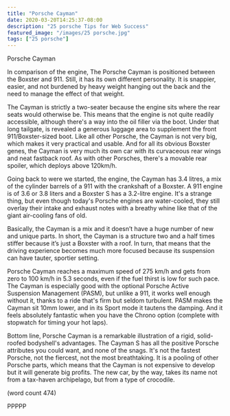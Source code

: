 ```yaml
---
title: "Porsche Cayman"
date: 2020-03-20T14:25:37-08:00
description: "25 porsche Tips for Web Success"
featured_image: "/images/25 porsche.jpg"
tags: ["25 porsche"]
---
```


Porsche Cayman


In comparison of the engine, The Porsche Cayman is positioned 
between the Boxster and 911. Still, it has its own different personality. 
It is snappier, easier, and not burdened by heavy weight hanging 
out the back and the need to manage the effect of that weight.

The Cayman is strictly a two-seater because the engine sits 
where the rear seats would otherwise be. This means that the 
engine is not quite readily accessible, although there's a way 
into the oil filler via the boot. Under that long tailgate, is revealed 
a generous luggage area to supplement the front 911/Boxster-sized 
boot. Like all other Porsche, the Cayman is not very big, which makes 
it very practical and usable. And for all its obvious Boxster genes, 
the Cayman is very much its own car with its curvaceous rear 
wings and neat fastback roof. As with other Porsches, there's a 
movable rear spoiler, which deploys above 120km/h.

Going back to were we started, the engine, the Cayman has 3.4 
litres, a mix of the cylinder barrels of a 911 with the crankshaft of a 
Boxster. A 911 engine is of 3.6 or 3.8 liters and a Boxster S has a 
3.2-litre engine. It's a strange thing, but even though today's Porsche 
engines are water-cooled, they still overlay their intake and exhaust 
notes with a breathy whine like that of the giant air-cooling fans of old. 

Basically, the Cayman is a mix and it doesn’t have a huge number 
of new and unique parts. In short, the Cayman is a structure two 
and a half times stiffer because it’s just a Boxster with a roof. In turn, 
that means that the driving experience becomes much more focused 
because its suspension can have tauter, sportier setting.

Porsche Cayman reaches a maximum speed of 275 km/h and gets 
from zero to 100 km/h in 5.3 seconds, even if the fuel thirst is low 
for such pace. The Cayman is especially good with the optional 
Porsche Active Suspension Management (PASM), but unlike a 911, 
it works well enough without it, thanks to a ride that's firm but seldom 
turbulent. PASM makes the Cayman sit 10mm lower, and in its 
Sport mode it tautens the damping. And it feels absolutely fantastic 
when you have the Chrono option (complete with stopwatch for timing 
your hot laps).

Bottom line, Porsche Cayman is a remarkable illustration 
of a rigid, solid-roofed bodyshell's advantages. The Cayman S has 
all the positive Porsche attributes you could want, and none of the 
snags. It's not the fastest Porsche, not the fiercest, not the most 
breathtaking. It is a pooling of other Porsche parts, which means 
that the Cayman is not expensive to develop but it will generate big 
profits. The new car, by the way, takes its name not from a tax-haven 
archipelago, but from a type of crocodile.

(word count 474)

PPPPP

